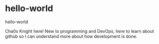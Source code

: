 # hello-world
hello-world

Cha0s Knight here!
New to programming and DevOps, here to learn about github so I can understand more about how development is done.
